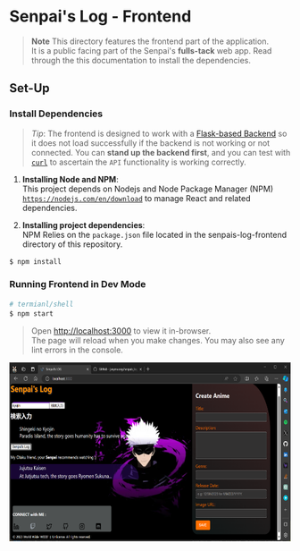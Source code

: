 # Senpai's Log - Frontend
> **Note**
> This directory features the frontend part of the application.  
> It is a public facing part of the Senpai's **fulls-tack** web app. Read through the this documentation to install the dependencies.


## Set-Up
### Install Dependencies
> _Tip_: The frontend is designed to work with a [Flask-based Backend](../backend/flaskr/__init__.py) so it does not load successfully if the backend is not working or not connected. You can **stand up the backend first**, and you can test with [```curl```](https://curl.se/) to ascertain the `API` functionality is  working correctly.

1. **Installing Node and NPM**:  
This project depends on Nodejs and Node Package Manager (NPM) [`https://nodejs.com/en/download`](https://nodejs.org/en/download/) to manage React and related dependencies.

2. **Installing project dependencies**:  
NPM Relies on the `package.json` file located in the senpais-log-frontend directory of this repository.

```bash
$ npm install
```

### Running Frontend in Dev Mode

```bash
# termianl/shell
$ npm start
```

> Open [http://localhost:3000](http://localhost:3000) to view it in-browser.  
> The page will reload when you make changes. You may also see any lint errors in the console.

<p align="center">
  <img align="center" src="./public/public-facing.png" title="Tiles" height="320" width="640" style="padding-right:100px;" />
</p>
